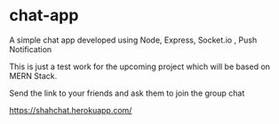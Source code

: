 # chat-app
A simple chat app developed using Node, Express, Socket.io , Push Notification

This is just a test work for the upcoming project which will be based on MERN Stack.

Send the link to your friends and ask them to join the group chat

https://shahchat.herokuapp.com/
